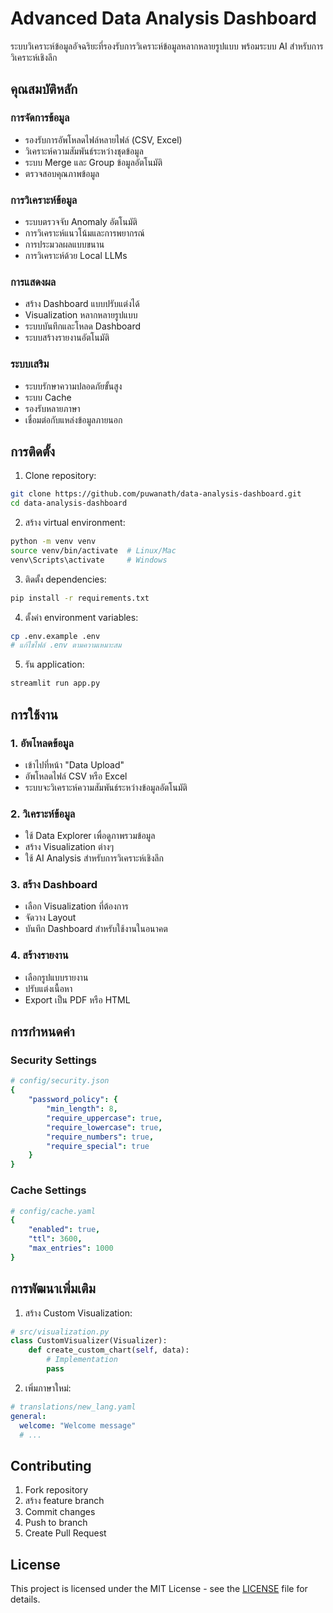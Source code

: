 # Advanced Data Analysis Dashboard

ระบบวิเคราะห์ข้อมูลอัจฉริยะที่รองรับการวิเคราะห์ข้อมูลหลากหลายรูปแบบ พร้อมระบบ AI สำหรับการวิเคราะห์เชิงลึก

## คุณสมบัติหลัก

### การจัดการข้อมูล
- รองรับการอัพโหลดไฟล์หลายไฟล์ (CSV, Excel)
- วิเคราะห์ความสัมพันธ์ระหว่างชุดข้อมูล
- ระบบ Merge และ Group ข้อมูลอัตโนมัติ
- ตรวจสอบคุณภาพข้อมูล

### การวิเคราะห์ข้อมูล
- ระบบตรวจจับ Anomaly อัตโนมัติ
- การวิเคราะห์แนวโน้มและการพยากรณ์
- การประมวลผลแบบขนาน
- การวิเคราะห์ด้วย Local LLMs

### การแสดงผล
- สร้าง Dashboard แบบปรับแต่งได้
- Visualization หลากหลายรูปแบบ
- ระบบบันทึกและโหลด Dashboard
- ระบบสร้างรายงานอัตโนมัติ

### ระบบเสริม
- ระบบรักษาความปลอดภัยขั้นสูง
- ระบบ Cache
- รองรับหลายภาษา
- เชื่อมต่อกับแหล่งข้อมูลภายนอก

## การติดตั้ง

1. Clone repository:
```bash
git clone https://github.com/puwanath/data-analysis-dashboard.git
cd data-analysis-dashboard
```

2. สร้าง virtual environment:
```bash
python -m venv venv
source venv/bin/activate  # Linux/Mac
venv\Scripts\activate     # Windows
```

3. ติดตั้ง dependencies:
```bash
pip install -r requirements.txt
```

4. ตั้งค่า environment variables:
```bash
cp .env.example .env
# แก้ไขไฟล์ .env ตามความเหมาะสม
```

5. รัน application:
```bash
streamlit run app.py
```

## การใช้งาน

### 1. อัพโหลดข้อมูล
- เข้าไปที่หน้า "Data Upload"
- อัพโหลดไฟล์ CSV หรือ Excel
- ระบบจะวิเคราะห์ความสัมพันธ์ระหว่างข้อมูลอัตโนมัติ

### 2. วิเคราะห์ข้อมูล
- ใช้ Data Explorer เพื่อดูภาพรวมข้อมูล
- สร้าง Visualization ต่างๆ
- ใช้ AI Analysis สำหรับการวิเคราะห์เชิงลึก

### 3. สร้าง Dashboard
- เลือก Visualization ที่ต้องการ
- จัดวาง Layout
- บันทึก Dashboard สำหรับใช้งานในอนาคต

### 4. สร้างรายงาน
- เลือกรูปแบบรายงาน
- ปรับแต่งเนื้อหา
- Export เป็น PDF หรือ HTML

## การกำหนดค่า

### Security Settings
```yaml
# config/security.json
{
    "password_policy": {
        "min_length": 8,
        "require_uppercase": true,
        "require_lowercase": true,
        "require_numbers": true,
        "require_special": true
    }
}
```

### Cache Settings
```yaml
# config/cache.yaml
{
    "enabled": true,
    "ttl": 3600,
    "max_entries": 1000
}
```

## การพัฒนาเพิ่มเติม

1. สร้าง Custom Visualization:
```python
# src/visualization.py
class CustomVisualizer(Visualizer):
    def create_custom_chart(self, data):
        # Implementation
        pass
```

2. เพิ่มภาษาใหม่:
```yaml
# translations/new_lang.yaml
general:
  welcome: "Welcome message"
  # ...
```

## Contributing

1. Fork repository
2. สร้าง feature branch
3. Commit changes
4. Push to branch
5. Create Pull Request

## License

This project is licensed under the MIT License - see the [LICENSE](LICENSE) file for details.